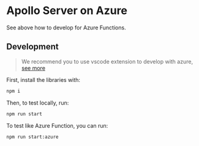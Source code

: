 # Apollo Server on Azure

See above how to develop for Azure Functions.

## Development

> We recommend you to use vscode extension to develop with azure, [see more](https://docs.microsoft.com/en-us/azure/azure-functions/create-first-function-vs-code-node)

First, install the libraries with:

```bash
npm i
```

Then, to test locally, run:

```bash
npm run start
```

To test like Azure Function, you can run:

```bash
npm run start:azure
```
